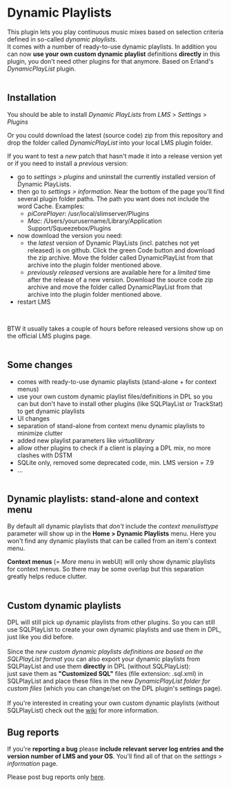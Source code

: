 Dynamic Playlists
====

This plugin lets you play continuous music mixes based on selection criteria defined in so-called <i>dynamic playlists</i>.<br>
It comes with a number of ready-to-use dynamic playlists. In addition you can now <b>use your own custom dynamic playlist</b> definitions <b>directly</b> in this plugin, you don't need other plugins for that anymore. Based on Erland's <i>DynamicPlayList</i> plugin.
<br><br>

## Installation

You should be able to install *Dynamic PlayLists* from *LMS* > *Settings* > *Plugins*

Or you could download the latest (source code) zip from this repository and drop the folder called *DynamicPlayList* into your local LMS plugin folder.

If you want to test a *new* patch that hasn't made it into a release version yet or if you need to install a *previous* version:

* go to *settings > plugins* and uninstall the currently installed version of Dynamic PlayLists.
* then go to *settings > information*. Near the bottom of the page you'll find several plugin folder paths. The path you want does not include the word Cache. Examples:
    * *piCorePlayer*: /usr/local/slimserver/Plugins
    * *Mac*: /Users/yourusername/Library/Application Support/Squeezebox/Plugins
* now download the version you need:
    * the *latest* version of Dynamic PlayLists (incl. patches not yet released) is on github. Click the green Code button and download the zip archive. Move the folder called DynamicPlayList from that archive into the plugin folder mentioned above.
	* *previously released* versions are available here for a *limited* time after the release of a new version. Download the source code zip archive and move the folder called DynamicPlayList from that archive into the plugin folder mentioned above.
* restart LMS
<br>

BTW it usually takes a couple of hours before released versions show up on the official LMS plugins page.
<br><br>

## Some changes<br>
- comes with ready-to-use dynamic playlists (stand-alone + for context menus)
- use your own custom dynamic playlist files/definitions in DPL so you can but don't have to install other plugins (like SQLPlayList or TrackStat) to get dynamic playlists
- UI changes
- separation of stand-alone from context menu dynamic playlists to minimize clutter
- added new playlist parameters like <i>virtuallibrary</i>
- allow other plugins to check if a client is playing a DPL mix, no more clashes with DSTM
- SQLite only, removed some deprecated code, min. LMS version = 7.9
- …
<br><br>

## Dynamic playlists: stand-alone and context menu
By default all dynamic playlists that *don't* include the *context menulisttype* parameter will show up in the **Home > Dynamic Playlists** menu. Here you won't find any dynamic playlists that can be called from an item's context menu.<br>

**Context menus** (= *More* menu in webUI) will only show dynamic playlists for context menus. So there may be some overlap but this separation greatly helps reduce clutter.
<br><br>

## Custom dynamic playlists

DPL will still pick up dynamic playlists from other plugins. So you can still use SQLPlayList to create your own dynamic playlists and use them in DPL, just like you did before.<br><br>
Since the <i>new custom dynamic playlists definitions are based on the SQLPlayList format</i> you can also export your dynamic playlists from SQLPlayList and use them <b>directly</b> in DPL (without SQLPlayList):<br>
just save them as <b>"Customized SQL"</b> files (file extension: .sql.xml) in SQLPlayList and place these files in the new <i>DynamicPlayList folder for custom files</i> (which you can change/set on the DPL plugin's settings page).
<br><br>
If you're interested in creating your own custom dynamic playlists (without SQLPlayList) check out the [wiki](https://github.com/AF-1/lms-dynamicplaylists/wiki/DPL-playlist-format) for more information.

## Bug reports

If you're **reporting a bug** please **include relevant server log entries and the version number of LMS and your OS**. You'll find all of that on the *settings > information* page.

Please post bug reports only [here](https://forums.slimdevices.com/showthread.php?115073-Announce-Dynamic-Playlists-3-(mod)).
